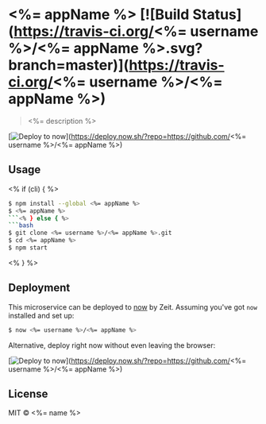 # <%= appName %> [![Build Status](https://travis-ci.org/<%= username %>/<%= appName %>.svg?branch=master)](https://travis-ci.org/<%= username %>/<%= appName %>)

> <%= description %>

[![Deploy to now](https://deploy.now.sh/static/button.svg)](https://deploy.now.sh/?repo=https://github.com/<%= username %>/<%= appName %>)


## Usage
<% if (cli) { %>
```bash
$ npm install --global <%= appName %>
$ <%= appName %>
```<% } else { %>
```bash
$ git clone <%= username %>/<%= appName %>.git
$ cd <%= appName %>
$ npm start
```
<% } %>


## Deployment

This microservice can be deployed to [now](https://zeit.co/now) by Zeit.
Assuming you've got `now` installed and set up:

```bash
$ now <%= username %>/<%= appName %>
```

Alternative, deploy right now without even leaving the browser:

[![Deploy to now](https://deploy.now.sh/static/button.svg)](https://deploy.now.sh/?repo=https://github.com/<%= username %>/<%= appName %>)


## License

MIT © <%= name %>
